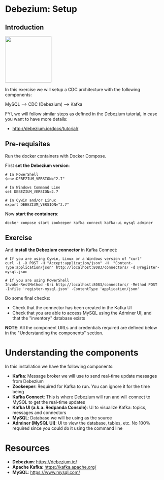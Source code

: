 # Debezium: Setup

## Introduction

<img width="150" src="https://new.paradigmadigital.com/wp-content/uploads/2017/06/debezium-1.png">

In this exercise we will setup a CDC architecture with the following components:

MySQL --> CDC (Debezium) --> Kafka

FYI, we will follow similar steps as defined in the Debezium tutorial, in case you want to have more details:

* http://debezium.io/docs/tutorial/

## Pre-requisites

Run the docker containers with Docker Compose.

First **set the Debezium version**:

```shell
# In PowerShell
$env:DEBEZIUM_VERSION="2.7"

# In Windows Command Line
set DEBEZIUM_VERSION=2.7

# In Cywin and/or Linux
export DEBEZIUM_VERSION="2.7"
```

Now **start the containers**:

```shell
docker compose start zookeeper kafka connect kafka-ui mysql adminer
```
## Exercise

And **install the Debezium connector** in Kafka Connect:

```shell
# If you are using Cywin, Linux or a Windows version of "curl"
curl -i -X POST -H "Accept:application/json" -H  "Content-Type:application/json" http://localhost:8083/connectors/ -d @register-mysql.json

# If you are using PowerShell
Invoke-RestMethod -Uri http://localhost:8083/connectors/ -Method POST -Infile 'register-mysql.json' -ContentType 'application/json'
```
Do some final checks:

* Check that the connector has been created in the Kafka UI
* Check that you are able to access MySQL using the Adminer UI, and that the "inventory" database exists

**NOTE**: All the component URLs and credentials required are defined below in the "Understanding the components" section.

# Understanding the components

In this installation we have the following components:

* **Kafka**: Message broker we will use to send real-time update messages from Debezium
* **Zookeeper**: Required for Kafka to run. You can ignore it for the time being
* **Kafka Connect**: This is where Debezium will run and will connect to MySQL to get the real-time updates
* **Kafka UI (a.k.a. Redpanda Console)**: UI to visualize Kafka: topics, messages and connectors
* **MySQL**: Database we will be using as the source
* **Adminer (MySQL UI)**: UI to view the database, tables, etc. No 100% required since you could do it using the command line

# Resources

* **Debezium**: https://debezium.io/
* **Apache Kafka**: https://kafka.apache.org/
* **MySQL**: https://www.mysql.com/